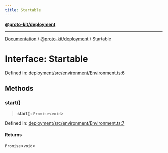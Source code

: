 ```yaml
---
title: Startable
---
```


[**@proto-kit/deployment**](../README.md)

***

[Documentation](../../../README.md) / [@proto-kit/deployment](../README.md) / Startable

# Interface: Startable

Defined in: [deployment/src/environment/Environment.ts:6](https://github.com/proto-kit/framework/blob/4d6b3b6da51b3edee0fbf25ce72c1f59ec61e891/packages/deployment/src/environment/Environment.ts#L6)

## Methods

### start()

> **start**(): `Promise`\<`void`\>

Defined in: [deployment/src/environment/Environment.ts:7](https://github.com/proto-kit/framework/blob/4d6b3b6da51b3edee0fbf25ce72c1f59ec61e891/packages/deployment/src/environment/Environment.ts#L7)

#### Returns

`Promise`\<`void`\>
